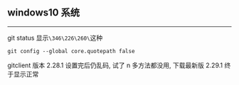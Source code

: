 ## windows10 系统

---

git status 显示`\346\226\260\`这种

    git config --global core.quotepath false

gitclient 版本 2.28.1 设置完后仍乱码, 试了 n 多方法都没用, 下载最新版 2.29.1 终于显示正常
